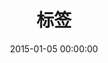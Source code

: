 ---
title: 标签
date: 2015-01-05 00:00:00
type: 'tags'
orderby: random
order: 1
comments: false
top_img: /images/tag_img.webp
---
